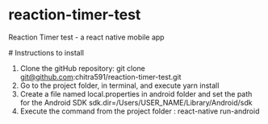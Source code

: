 # reaction-timer-test
Reaction Timer test - a react native mobile app
<blockquote class="imgur-embed-pub" lang="en" data-id="a/nK7EyAj"><a href="//imgur.com/nK7EyAj"></a></blockquote><script async src="//s.imgur.com/min/embed.js" charset="utf-8"></script>
# Instructions to install

1. Clone the gitHub repository: git clone git@github.com:chitra591/reaction-timer-test.git
2. Go to the project folder, in terminal, and execute yarn install
3. Create a file named local.properties in android folder and set the path for the Android SDK  sdk.dir=/Users/USER_NAME/Library/Android/sdk
4. Execute the command from the project folder : react-native run-android
